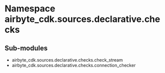 Namespace airbyte_cdk.sources.declarative.checks
================================================

Sub-modules
-----------
* airbyte_cdk.sources.declarative.checks.check_stream
* airbyte_cdk.sources.declarative.checks.connection_checker